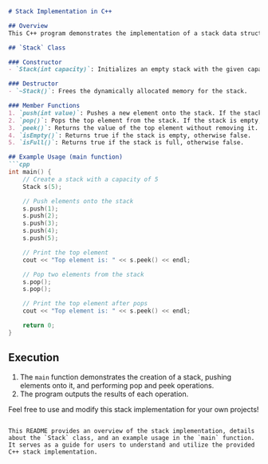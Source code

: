```markdown
# Stack Implementation in C++

## Overview
This C++ program demonstrates the implementation of a stack data structure. A stack follows the Last In First Out (LIFO) principle, where the last element added is the first one to be removed. The program includes a `Stack` class with basic operations such as push, pop, peek, isEmpty, and isFull.

## `Stack` Class

### Constructor
- `Stack(int capacity)`: Initializes an empty stack with the given capacity.

### Destructor
- `~Stack()`: Frees the dynamically allocated memory for the stack.

### Member Functions
1. `push(int value)`: Pushes a new element onto the stack. If the stack is full, a message is displayed.
2. `pop()`: Pops the top element from the stack. If the stack is empty, a message is displayed.
3. `peek()`: Returns the value of the top element without removing it. If the stack is empty, a message is displayed.
4. `isEmpty()`: Returns true if the stack is empty, otherwise false.
5. `isFull()`: Returns true if the stack is full, otherwise false.

## Example Usage (main function)
```cpp
int main() {
    // Create a stack with a capacity of 5
    Stack s(5);

    // Push elements onto the stack
    s.push(1);
    s.push(2);
    s.push(3);
    s.push(4);
    s.push(5);

    // Print the top element
    cout << "Top element is: " << s.peek() << endl;

    // Pop two elements from the stack
    s.pop();
    s.pop();

    // Print the top element after pops
    cout << "Top element is: " << s.peek() << endl;

    return 0;
}
```

## Execution
1. The `main` function demonstrates the creation of a stack, pushing elements onto it, and performing pop and peek operations.
2. The program outputs the results of each operation.

Feel free to use and modify this stack implementation for your own projects!
```

This README provides an overview of the stack implementation, details about the `Stack` class, and an example usage in the `main` function. It serves as a guide for users to understand and utilize the provided C++ stack implementation.